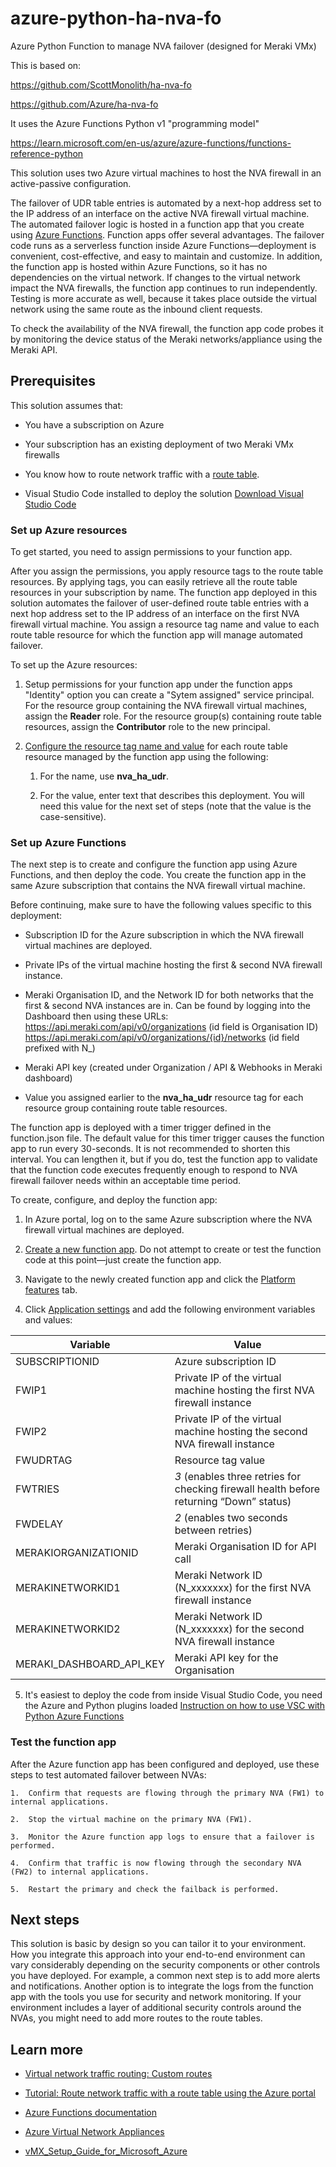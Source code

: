 # azure-python-ha-nva-fo
Azure Python Function to manage NVA failover (designed for Meraki VMx)

This is based on:

https://github.com/ScottMonolith/ha-nva-fo

https://github.com/Azure/ha-nva-fo

It uses the Azure Functions Python v1 "programming model" 

https://learn.microsoft.com/en-us/azure/azure-functions/functions-reference-python

This solution uses two Azure virtual machines to host the NVA firewall in an active-passive configuration.

The failover of UDR table entries is automated by a next-hop address set to the IP address of an interface on the active NVA firewall virtual machine. The automated failover logic is hosted in a function app that you create using [Azure Functions](https://docs.microsoft.com/azure/azure-functions/).  Function apps offer several advantages. The failover code runs as a serverless function inside Azure Functions—deployment is convenient, cost-effective, and easy to maintain and customize. In addition, the function app is hosted within Azure Functions, so it has no dependencies on the virtual network. If changes to the virtual network impact the NVA firewalls, the function app continues to run
independently. Testing is more accurate as well, because it takes place outside the virtual network using the same route as the inbound client requests.

To check the availability of the NVA firewall, the function app code probes it by monitoring the device status of the Meraki networks/appliance using the Meraki API.


## Prerequisites

This solution assumes that:

-   You have a subscription on Azure

-   Your subscription has an existing deployment of two Meraki VMx firewalls 

-   You know how to route network traffic with a [route table](https://docs.microsoft.com/azure/virtual-network/tutorial-create-route-table-portal).

-   Visual Studio Code installed to deploy the solution [Download Visual Studio Code](https://code.visualstudio.com/download)

### Set up Azure resources

To get started, you need to assign permissions to your function app.

After you assign the permissions, you apply resource tags to the route table resources. By applying tags, you can easily retrieve all the route table resources in your subscription by name. The function app deployed in this solution automates the failover of user-defined route table entries with a next hop address set to the IP address of an interface on the first NVA firewall virtual machine. You assign a resource tag name and value to each route table resource for which the function app will manage automated failover.

To set up the Azure resources:

1.  Setup permissions for your function app under the function apps "Identity" option you can create a "Sytem assigned" service principal.  For the resource group containing the NVA firewall virtual machines, assign the **Reader** role. For the resource group(s) containing route table resources, assign the **Contributor** role to the new principal.

2.  [Configure the resource tag name and value](https://docs.microsoft.com/azure/azure-resource-manager/resource-group-using-tags#portal) for each route table resource managed by the function app using the following:

    1.  For the name, use **nva\_ha\_udr**.

    2.  For the value, enter text that describes this deployment. You will need this value for the next set of steps (note that the value is the case-sensitive).

### Set up Azure Functions

The next step is to create and configure the function app using Azure Functions, and then deploy the code. You create the function app in the same Azure subscription that contains the NVA firewall virtual machine. 

Before continuing, make sure to have the following values specific to this deployment:

-   Subscription ID for the Azure subscription in which the NVA firewall virtual
    machines are deployed.

-   Private IPs of the virtual machine hosting the first & second NVA firewall instance.

-   Meraki Organisation ID, and the Network ID for both networks that the first & second NVA instances are in.
    Can be found by logging into the Dashboard then using these URLs:
    https://api.meraki.com/api/v0/organizations (id field is Organisation ID)
    https://api.meraki.com/api/v0/organizations/{id}/networks (id field prefixed with N_)

-   Meraki API key (created under Organization / API & Webhooks in Meraki dashboard)

-   Value you assigned earlier to the **nva\_ha\_udr** resource tag for each resource group containing route table resources.

The function app is deployed with a timer trigger defined in the function.json file. The default value for this timer trigger causes the function app to run every 30-seconds. It is not recommended to shorten this interval. You can lengthen it, but if you do, test the function app to validate that the function code executes frequently enough to respond to NVA firewall failover needs within an acceptable time period.

To create, configure, and deploy the function app:

1.  In Azure portal, log on to the same Azure subscription where the NVA firewall virtual machines are deployed.

2.  [Create a new function app](https://docs.microsoft.com/azure/azure-functions/functions-create-first-azure-function#create-a-function-app). Do not attempt to create or test the function code at this point—just create the function app.

3.  Navigate to the newly created function app and click the [Platform features](https://docs.microsoft.com/azure/azure-functions/functions-how-to-use-azure-function-app-settings#platform-features-tab) tab.

4.  Click [Application settings](https://docs.microsoft.com/azure/azure-functions/functions-how-to-use-azure-function-app-settings#settings) and add the following environment variables and values:

| Variable                 | Value                                                                                   |
|--------------------------|-----------------------------------------------------------------------------------------|
| SUBSCRIPTIONID           | Azure subscription ID                                                                   |
| FWIP1                    | Private IP of the virtual machine hosting the first NVA firewall instance               |
| FWIP2                    | Private IP of the virtual machine hosting the second NVA firewall instance              |
| FWUDRTAG                 | Resource tag value                                                                      |
| FWTRIES                  | *3* (enables three retries for checking firewall health before returning “Down” status) |
| FWDELAY                  | *2* (enables two seconds between retries)                                               |
| MERAKIORGANIZATIONID     | Meraki Organisation ID for API call                                                     |
| MERAKINETWORKID1         | Meraki Network ID (N_xxxxxxx) for the first NVA firewall instance                       |
| MERAKINETWORKID2         | Meraki Network ID (N_xxxxxxx) for the second NVA firewall instance                      |
| MERAKI_DASHBOARD_API_KEY | Meraki API key for the Organisation                                                     |

5.  It's easiest to deploy the code from inside Visual Studio Code, you need the Azure and Python plugins loaded [Instruction on how to use VSC with Python Azure Functions](https://learn.microsoft.com/en-us/azure/azure-functions/create-first-function-vs-code-python)

### Test the function app

After the Azure function app has been configured and deployed, use these steps to test automated failover between NVAs:

    1.  Confirm that requests are flowing through the primary NVA (FW1) to internal applications.

    2.  Stop the virtual machine on the primary NVA (FW1).

    3.  Monitor the Azure function app logs to ensure that a failover is performed.

    4.  Confirm that traffic is now flowing through the secondary NVA (FW2) to internal applications.

    5.  Restart the primary and check the failback is performed.


## Next steps

This solution is basic by design so you can tailor it to your environment. How you integrate this approach into your end-to-end environment can vary considerably depending on the security components or other controls you have deployed. For example, a common next step is to add more alerts and notifications. Another option is to integrate the logs from the function app with the tools you use for security and network monitoring. If your environment includes a layer of additional security controls around the NVAs, you might need to add more routes to the route tables.

## Learn more

* [Virtual network traffic routing: Custom routes](https://docs.microsoft.com/azure/virtual-network/virtual-networks-udr-overview#custom-routes)

* [Tutorial: Route network traffic with a route table using the Azure portal](https://docs.microsoft.com/azure/virtual-network/tutorial-create-route-table-portal)

* [Azure Functions documentation](https://docs.microsoft.com/azure/azure-functions/)

* [Azure Virtual Network Appliances](https://azure.microsoft.com/solutions/network-appliances/)

* [vMX_Setup_Guide_for_Microsoft_Azure](https://documentation.meraki.com/MX/MX_Installation_Guides/vMX_Setup_Guide_for_Microsoft_Azure)
